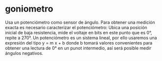 # goniometro

Usa un potenciómetro como sensor de ángulo.
Para obtener una medición exacta es necesario caracterizar el potenciómetro:
Ubica una posición inicial de baja resistencia, mide el voltaje en bits en este punto que es 0°, repite a 270°.
Un potenciómetro es un sistema lineal, por ello usaremos una expresión del tipo y = m x + b
  donde b tomará valores convenientes para obtener una lectura de 0° en un punot intermedio, así será posible medir ángulos negativos.

